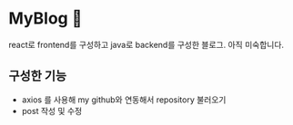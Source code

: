 # MyBlog 📖
 react로 frontend를 구성하고 java로 backend를 구성한 블로그. 아직 미숙합니다.

## 구성한 기능
 - axios 를 사용해 my github와 연동해서 repository 불러오기
 - post 작성 및 수정


